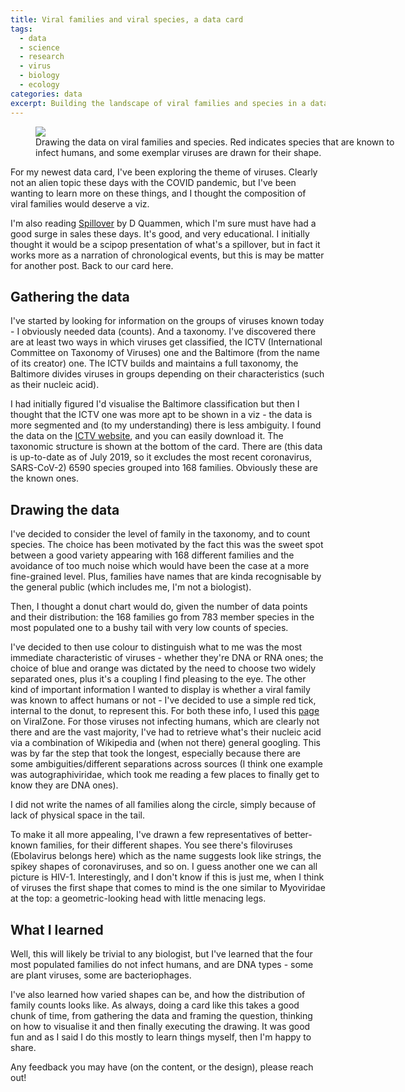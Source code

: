```yaml
---
title: Viral families and viral species, a data card
tags:
  - data
  - science
  - research
  - virus
  - biology
  - ecology
categories: data
excerpt: Building the landscape of viral families and species in a data viz
---
```


<figure class="align-center" style="width: 600px">
  <img src="{{ site.url }}{{site.posts_images_path}}viral-species.jpg">
  <figcaption>Drawing the data on viral families and species. Red indicates species that are known to infect humans, and some exemplar viruses are drawn for their shape.</figcaption>
</figure>

For my newest data card, I've been exploring the theme of viruses. Clearly not an alien topic these days with the COVID pandemic, but I've been wanting to learn more on these things, and I thought the composition of viral families would deserve a viz.

I'm also reading [Spillover](https://www.goodreads.com/book/show/17573681-spillover) by D Quammen, which I'm sure must have had a good surge in sales these days. It's good, and very educational. I initially thought it would be a scipop presentation of what's a spillover, but in fact it works more as a narration of chronological events, but this is may be matter for another post. Back to our card here.

## Gathering the data

I've started by looking for information on the groups of viruses known today - I obviously needed data (counts). And a taxonomy. I've discovered there are at least two ways in which viruses get classified, the ICTV (International Committee on Taxonomy of Viruses) one and the Baltimore (from the name of its creator) one. The ICTV builds and maintains a full taxonomy, the Baltimore divides viruses in groups depending on their characteristics (such as their nucleic acid).

I had initially figured I'd visualise the Baltimore classification but then I thought that the ICTV one was more apt to be shown in a viz - the data is more segmented and (to my understanding) there is less ambiguity. I found the data on the [ICTV website](https://talk.ictvonline.org/taxonomy/), and you can easily download it. The taxonomic structure is shown at the bottom of the card. There are (this data is up-to-date as of July 2019, so it excludes the most recent coronavirus, SARS-CoV-2) 6590 species grouped into 168 families. Obviously these are the known ones.

## Drawing the data

I've decided to consider the level of family in the taxonomy, and to count species. The choice has been motivated by the fact this was the sweet spot between a good variety appearing with 168 different families and the avoidance of too much noise which would have been the case at a more fine-grained level. Plus, families have names that are kinda recognisable by the general public (which includes me, I'm not a biologist).

Then, I thought a donut chart would do, given the number of data points and their distribution: the 168 families go from 783 member species in the most populated one to a bushy tail with very low counts of species.

I've decided to then use colour to distinguish what to me was the most immediate characteristic of viruses - whether they're DNA or RNA ones; the choice of blue and orange was dictated by the need to choose two widely separated ones, plus it's a coupling I find pleasing to the eye.
The other kind of important information I wanted to display is whether a viral family was known to affect humans or not - I've decided to use a simple red tick, internal to the donut, to represent this.
For both these info, I used this [page](https://viralzone.expasy.org/656) on ViralZone. For those viruses not infecting humans, which are clearly not there and are the vast majority, I've had to retrieve what's their nucleic acid via a combination of Wikipedia and (when not there) general googling. This was by far the step that took the longest, especially because there are some ambiguities/different separations across sources (I think one example was autographiviridae, which took me reading a few places to finally get to know they are DNA ones).

I did not write the names of all families along the circle, simply because of lack of physical space in the tail.

To make it all more appealing, I've drawn a few representatives of better-known families, for their different shapes. You see there's filoviruses (Ebolavirus belongs here) which as the name suggests look like strings, the spikey shapes of coronaviruses, and so on. I guess another one we can all picture is HIV-1. Interestingly, and I don't know if this is just me, when I think of viruses the first shape that comes to mind is the one similar to Myoviridae at the top: a geometric-looking head with little menacing legs.

## What I learned

Well, this will likely be trivial to any biologist, but I've learned that the four most populated families do not infect humans, and are DNA types - some are plant viruses, some are bacteriophages.

I've also learned how varied shapes can be, and how the distribution of family counts looks like. As always, doing a card like this takes a good chunk of time, from gathering the data and framing the question, thinking on how to visualise it and then finally executing the drawing. It was good fun and as I said I do this mostly to learn things myself, then I'm happy to share.

Any feedback you may have (on the content, or the design), please reach out!

